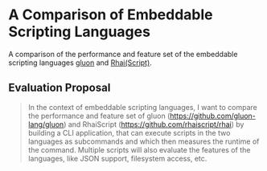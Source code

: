 # A Comparison of Embeddable Scripting Languages

A comparison of the performance and feature set of the embeddable scripting languages [gluon](https://github.com/gluon-lang/gluon) and [Rhai(Script)](https://github.com/rhaiscript/rhai).

## Evaluation Proposal

> In the context of embeddable scripting languages, I want to compare the performance and feature set of gluon (https://github.com/gluon-lang/gluon) and RhaiScript (https://github.com/rhaiscript/rhai) by building a CLI application, that can execute scripts in the two languages as subcommands and which then measures the runtime of the command. Multiple scripts will also evaluate the features of the languages, like JSON support, filesystem access, etc.
